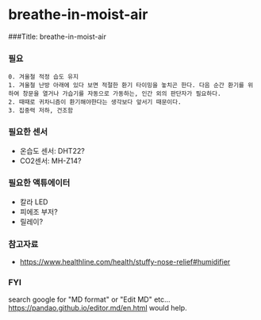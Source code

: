 # breathe-in-moist-air


###Title: breathe-in-moist-air

### 필요
    0. 겨울철 적정 습도 유지
    1. 겨울철 난방 아래에 있다 보면 적절한 환기 타이밍을 놓치곤 한다. 다음 순간 환기를 위하여 창문을 열거나 가습기를 자동으로 가동하는, 인간 외의 판단자가 필요하다.
    2. 때때로 귀차니즘이 환기해야한다는 생각보다 앞서기 때문이다.
    3. 집중력 저하, 건조함

### 필요한 센서
- 온습도 센서: DHT22?
- CO2센서: MH-Z14?

### 필요한 액튜에이터
- 칼라 LED
- 피에조 부저?
- 릴레이?

### 참고자료
* https://www.healthline.com/health/stuffy-nose-relief#humidifier


### FYI
search google for "MD format" or "Edit MD" etc...
https://pandao.github.io/editor.md/en.html would help.
